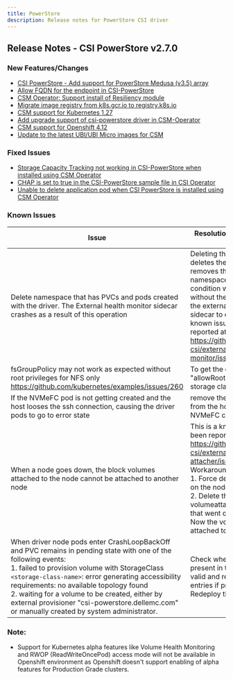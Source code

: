 ```yaml
---
title: PowerStore
description: Release notes for PowerStore CSI driver
---
```


## Release Notes - CSI PowerStore v2.7.0

### New Features/Changes
- [CSI PowerStore - Add support for PowerStore Medusa (v3.5) array](https://github.com/dell/csm/issues/735)
- [Allow FQDN for the endpoint in CSI-PowerStore](https://github.com/dell/csm/issues/731)
- [CSM Operator: Support install of Resiliency module](https://github.com/dell/csm/issues/739)
- [Migrate image registry from k8s.gcr.io to registry.k8s.io](https://github.com/dell/csm/issues/744)
- [CSM support for Kubernetes 1.27](https://github.com/dell/csm/issues/761)
- [Add upgrade support of csi-powerstore driver in CSM-Operator](https://github.com/dell/csm/issues/805)
- [CSM support for Openshift 4.12](https://github.com/dell/csm/issues/571)
- [Update to the latest UBI/UBI Micro images for CSM](https://github.com/dell/csm/issues/843)

### Fixed Issues
- [Storage Capacity Tracking not working in CSI-PowerStore when installed using CSM Operator](https://github.com/dell/csm/issues/823)
- [CHAP is set to true in the CSI-PowerStore sample file in CSI Operator](https://github.com/dell/csm/issues/812)
- [Unable to delete application pod when CSI PowerStore is installed using CSM Operator](https://github.com/dell/csm/issues/785)

### Known Issues

| Issue                                                                                                                                      | Resolution or workaround, if known                                                                                                                                                                                                                                                                                                      |
|--------------------------------------------------------------------------------------------------------------------------------------------|-----------------------------------------------------------------------------------------------------------------------------------------------------------------------------------------------------------------------------------------------------------------------------------------------------------------------------------------|
| Delete namespace that has PVCs and pods created with the driver. The External health monitor sidecar crashes as a result of this operation | Deleting the namespace deletes the PVCs first and then removes the pods in the namespace. This brings a condition where pods exist without their PVCs and causes the external-health-monitor sidecar to crash. This is a known issue and has been reported at https://github.com/kubernetes-csi/external-health-monitor/issues/100 <br> |
| fsGroupPolicy may not work as expected without root privileges for NFS only<br/>https://github.com/kubernetes/examples/issues/260          | To get the desired behavior set "allowRoot: "true" in the storage class parameter                                                                                                                                                                                                                                                       |
| If the NVMeFC pod is not getting created and the host looses the ssh connection, causing the driver pods to go to error state              | remove the nvme_tcp module from the host incase of NVMeFC connection                                                                                                                                                                                                                                                                    |
| When a node goes down, the block volumes attached to the node cannot be attached to another node                                           | This is a known issue and has been reported at https://github.com/kubernetes-csi/external-attacher/issues/215. Workaround: <br /> 1. Force delete the pod running on the node that went down <br /> 2. Delete the volumeattachment to the node that went down. <br /> Now the volume can be attached to the new node.                   |
| When driver node pods enter CrashLoopBackOff and PVC remains in pending state with one of the following events:<br /> 1. failed to provision volume with StorageClass `<storage-class-name>`: error generating accessibility requirements: no available topology found <br /> 2. waiting for a volume to be created, either by external provisioner "csi-powerstore.dellemc.com" or manually created by system administrator.  | Check whether all array details present in the secret file are valid and remove any invalid entries if present. <br/>Redeploy the driver.                                                                                                                                                                                                                                                       

### Note:

- Support for Kubernetes alpha features like Volume Health Monitoring and RWOP (ReadWriteOncePod) access mode will not be available in Openshift environment as Openshift doesn't support enabling of alpha features for Production Grade clusters.
